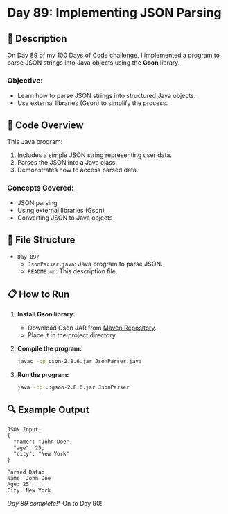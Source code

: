 # Day 89: Implementing JSON Parsing

## 📝 Description

On Day 89 of my 100 Days of Code challenge, I implemented a program to parse JSON strings into Java objects using the **Gson** library.

### **Objective:**
- Learn how to parse JSON strings into structured Java objects.
- Use external libraries (Gson) to simplify the process.

## 🚀 Code Overview

This Java program:
1. Includes a simple JSON string representing user data.
2. Parses the JSON into a Java class.
3. Demonstrates how to access parsed data.

### **Concepts Covered:**
- JSON parsing
- Using external libraries (Gson)
- Converting JSON to Java objects

## 📂 File Structure
- `Day 89/`
  - `JsonParser.java`: Java program to parse JSON.
  - `README.md`: This description file.

## 📋 How to Run

1. **Install Gson library:**
   - Download Gson JAR from [Maven Repository](https://mvnrepository.com/artifact/com.google.code.gson/gson).
   - Place it in the project directory.

2. **Compile the program:**
   ```bash
   javac -cp gson-2.8.6.jar JsonParser.java
   ```

3. **Run the program:**
   ```bash
   java -cp .:gson-2.8.6.jar JsonParser
   ```

## 🔍 Example Output

```plaintext
JSON Input:
{
  "name": "John Doe",
  "age": 25,
  "city": "New York"
}

Parsed Data:
Name: John Doe
Age: 25
City: New York
```
*Day 89 complete!** On to Day 90!